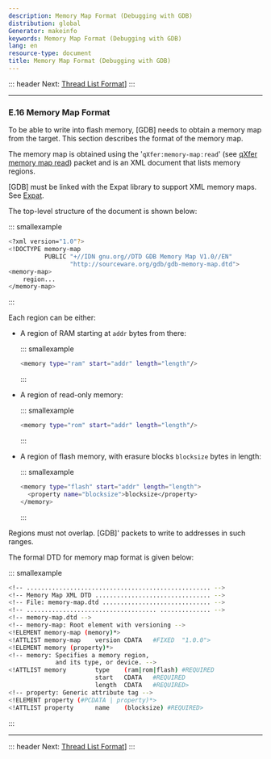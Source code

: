 ```yaml
---
description: Memory Map Format (Debugging with GDB)
distribution: global
Generator: makeinfo
keywords: Memory Map Format (Debugging with GDB)
lang: en
resource-type: document
title: Memory Map Format (Debugging with GDB)
---
```

::: header
Next: [Thread List Format](Thread-List-Format.html#Thread-List-Format)]
:::

---

### E.16 Memory Map Format

To be able to write into flash memory, [GDB] needs to obtain a memory map from the target. This section describes the format of the memory map.

The memory map is obtained using the '`qXfer:memory-map:read`' (see [qXfer memory map read](General-Query-Packets.html#qXfer-memory-map-read)) packet and is an XML document that lists memory regions.

[GDB] must be linked with the Expat library to support XML memory maps. See [Expat](Requirements.html#Expat).

The top-level structure of the document is shown below:

::: smallexample

```bash
<?xml version="1.0"?>
<!DOCTYPE memory-map
          PUBLIC "+//IDN gnu.org//DTD GDB Memory Map V1.0//EN"
                 "http://sourceware.org/gdb/gdb-memory-map.dtd">
<memory-map>
    region...
</memory-map>
```

:::

Each region can be either:

- A region of RAM starting at `addr` bytes from there:

  ::: smallexample

  ```bash
  <memory type="ram" start="addr" length="length"/>
  ```

  :::
- A region of read-only memory:

  ::: smallexample

  ```bash
  <memory type="rom" start="addr" length="length"/>
  ```

  :::
- A region of flash memory, with erasure blocks `blocksize` bytes in length:

  ::: smallexample

  ```bash
  <memory type="flash" start="addr" length="length">
    <property name="blocksize">blocksize</property>
  </memory>
  ```

  :::

Regions must not overlap. [GDB]' packets to write to addresses in such ranges.

The formal DTD for memory map format is given below:

::: smallexample

```bash
<!-- ................................................... -->
<!-- Memory Map XML DTD ................................ -->
<!-- File: memory-map.dtd .............................. -->
<!-- .................................... .............. -->
<!-- memory-map.dtd -->
<!-- memory-map: Root element with versioning -->
<!ELEMENT memory-map (memory)*>
<!ATTLIST memory-map    version CDATA   #FIXED  "1.0.0">
<!ELEMENT memory (property)*>
<!-- memory: Specifies a memory region,
             and its type, or device. -->
<!ATTLIST memory        type    (ram|rom|flash) #REQUIRED
                        start   CDATA   #REQUIRED
                        length  CDATA   #REQUIRED>
<!-- property: Generic attribute tag -->
<!ELEMENT property (#PCDATA | property)*>
<!ATTLIST property      name    (blocksize) #REQUIRED>
```

:::

---

::: header
Next: [Thread List Format](Thread-List-Format.html#Thread-List-Format)]
:::
